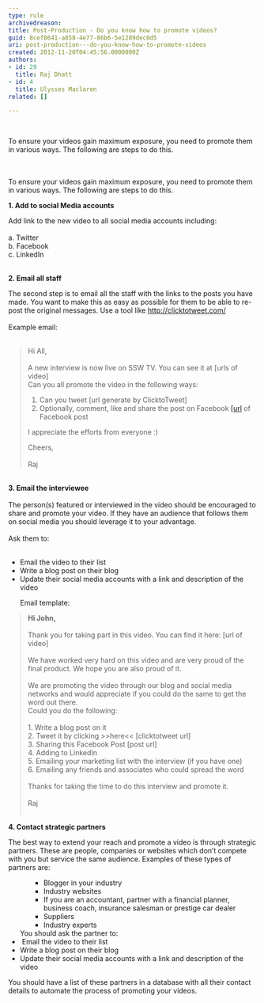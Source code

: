```yaml
---
type: rule
archivedreason: 
title: Post-Production - Do you know how to promote videos?
guid: 8cef8641-a858-4e77-86b6-5e1289dec0d5
uri: post-production---do-you-know-how-to-promote-videos
created: 2012-11-20T04:45:56.0000000Z
authors:
- id: 29
  title: Raj Dhatt
- id: 4
  title: Ulysses Maclaren
related: []

---
```



​<div>​To ensure your videos gain maximum exposure, you need to promote them in various ways. The following are steps to do this.</div>
<br><excerpt class='endintro'></excerpt><br>
<p>​To ensure your videos&#160;gain maximum exposure, you need to promote them in various ways. The following are steps to do this.</p>
<p><strong>1. Add to social Media accounts</strong></p>
<div>Add link to the new video to all social media accounts including&#58;</div>
<div><br>a.&#160;Twitter<br>b.&#160;Facebook<br>c.&#160;LinkedIn</div>
<div>&#160;</div>
<p><strong>2. Email all staff</strong></p>
<div>The second step is to email all the staff with the links to the posts you have made. You want to make this as easy as possible for them to be able to re-post the original messages. Use a tool like <a href="http&#58;//clicktotweet.com/">http&#58;//clicktotweet.com/</a> </div>
<div>&#160;</div>
<div>Example email&#58;</div>
<div>&#160;</div>
<blockquote dir="ltr" style="margin-right&#58;0px;"><div>Hi All,</div>
<div>&#160;</div>
<div>A new interview is now live on SSW TV. You can see it at&#160;[urls of video]&#160; </div>
<div>Can you all promote the video in the following ways&#58;</div>
<ol><li>Can you tweet [url generate by ClicktoTweet]<br></li>
<li>Optionally, comment, like and share the post on Facebook <a href="https&#58;//www.facebook.com/SSW.page/posts/415610061828310">[url</a> of Facebook post</li></ol>
<p>I appreciate the efforts from everyone &#58;)</p>
<div>Cheers,</div>
<div>&#160;</div>
<div>Raj</div></blockquote>
<div>&#160;</div>
<div><strong>3. Email the interviewee</strong></div>
<div><strong></strong>&#160;</div>
<div>The person(s) featured or interviewed in the video should be encouraged to share and promote your video. If they have an audience that follows them on social media you should leverage it to your advantage.</div>
<div>&#160;</div>
<div>Ask them to&#58;</div>
<div>&#160;</div>
<ul><li>Email the video to their list</li>
<li>Write a blog post on their blog</li>
<li>Update their social media accounts with a link and description of the video</li></ul>
<ul>Email template&#58;</ul>
<blockquote dir="ltr" style="margin-right&#58;0px;"><div><strong>Hi John,</strong></div>
<div><strong></strong>&#160;</div>
<div>Thank you for taking part in this video. You can find it here&#58; [url of video]</div>
<div>&#160;</div>
<div>We have worked very hard on this video and are very proud of the final product. We hope you are also proud of it.</div>
<div>&#160;</div>
<div>We are promoting the video through our blog and social media networks and would appreciate if you could do the same to get the word out there.</div>
<div>Could you do the following&#58;</div>
<div>&#160;</div>
<div>1.&#160;Write a blog post on it<br>2.&#160;Tweet it by clicking &gt;&gt;here&lt;&lt; [clicktotweet url]<br>3.&#160;Sharing this Facebook Post [post url]<br>4.&#160;Adding to LinkedIn<br>5.&#160;Emailing your marketing list with the interview (if you have one)<br>6.&#160;Emailing any friends and associates who could spread the word</div>
<div>&#160;</div>
<div>Thanks for taking the time to do this interview and promote it.</div>
<div>&#160;</div>
<div>Raj</div>
<div>&#160;</div></blockquote>
<div dir="ltr"><strong>4. Contact strategic partners</strong></div>
<p>The best way to extend your reach and promote a video is through strategic partners. These are people, companies or websites which don’t compete with you but service the same audience. Examples of these types of partners are&#58;</p>
<ul><ul><ul><li>Blogger in your industry</li>
<li>Industry websites</li>
<li>If you are an accountant, partner with a financial planner, business coach, insurance salesman or prestige car dealer</li>
<li>Suppliers</li>
<li>Industry experts</li></ul></ul>
<span>You should ask the partner to&#58;</span><span></span><span></span><li>&#160;Email the video to their list</li>
<li>Write a blog post on their blog</li>
<li>Update their social media accounts with a link and description of the video</li></ul>
<p>You should have a list of these partners in a database with all their contact details to automate the process of promoting your videos.</p>


